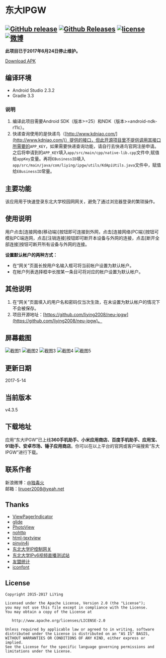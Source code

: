 # 东大IPGW

[![GitHub release](https://img.shields.io/github/release/liying2008/neu-ipgw.svg)](https://github.com/liying2008/neu-ipgw/releases)
[![Github Releases](https://img.shields.io/github/downloads/liying2008/neu-ipgw/total.svg)](https://codeload.github.com/liying2008/neu-ipgw/zip/master)
[![license](https://img.shields.io/github/license/liying2008/neu-ipgw.svg)](https://github.com/liying2008/neu-ipgw/blob/master/LICENSE)
[![微博](https://img.shields.io/badge/新浪微博-独毒火-brightgreen.svg)](http://weibo.com/neuliying)
---
 **此项目已于2017年6月24日停止维护。**

[Download APK](https://github.com/liying2008/neu-ipgw/releases/download/v4.3.5/ipgw_4.3.5_fir.apk)

编译环境
----
- Android Studio 2.3.2
- Gradle 3.3

### 说明
1. 编译此项目需要Android SDK（版本>=25）和NDK（版本>=android-ndk-r11c）。
1. 快递查询使用的是快递鸟（[http://www.kdniao.com/](http://www.kdniao.com/)）提供的接口，但此开源项目里不提供调用其接口所需要的<code>APP_KEY</code>，如果需要快递查询功能，请自行去快递鸟官网注册申请。之后将申请到的<code>APP_KEY</code>填入<code>app/src/main/cpp/native-lib.cpp</code>文件中,赋值给<code>appKey</code>变量。再将<code>EBusinessID</code>填入<code>app/src/main/java/com/liying/ipgw/utils/KdApiUtils.java</code>文件中，赋值给<code>EBusinessID</code>常量。  

主要功能
----
该应用用于快速登录东北大学校园网网关，避免了通过浏览器登录的繁琐操作。

使用说明
----
用户点击[连接网络(移动端)]按钮即可连接到外网，点击[连接网络(PC端)]按钮可模拟PC端连网，点击[注销连接]按钮即可断开本设备与外网的连接，点击[断开全部连接]按钮可断开所有设备与外网的连接。  

**设置默认帐户的两种方式：**  

 - 在“网关”页面长按用户名输入框可将当前帐户设置为默认帐户。  
 - 在帐户列表选择框中长按某一条目可将对应的帐户设置为默认帐户。  

其他说明
----
1. 在“网关”页面填入的用户名和密码仅当次生效，在未设置为默认帐户的情况下不会被保存。   
1. 项目开源地址：[https://github.com/liying2008/neu-ipgw](https://github.com/liying2008/neu-ipgw)。  
 
屏幕截图
----
![截图1](captures/1.jpg)
![截图2](captures/2.jpg)
![截图3](captures/3.jpg)
![截图4](captures/4.jpg)
![截图5](captures/5.jpg)

更新日期
----
2017-5-14

当前版本
----
v4.3.5

下载地址
----
应用“东大IPGW”已上线**360手机助手、小米应用商店、百度手机助手、应用宝、91助手、安卓市场、锤子应用商店**。你可以在以上平台的官网或客户端搜索“东大IPGW”进行下载。

联系作者
----
新浪微博：[@独毒火](http://weibo.com/neuliying)   
邮箱：[liruoer2008@yeah.net](mailto:liruoer2008@yeah.net)   

Thanks
----
- [ViewPagerIndicator](https://github.com/LuckyJayce/ViewPagerIndicator)
- [glide](https://github.com/bumptech/glide)
- [PhotoView](https://github.com/chrisbanes/PhotoView)
- [nohttp](https://github.com/yanzhenjie/NoHttp)
- [html-textview](https://github.com/SufficientlySecure/html-textview)
- [pinyin4j](http://pinyin4j.sourceforge.net/)
- [东北大学IP控制网关](https://ipgw.neu.edu.cn)
- [东北大学IPv6视频直播测试站](http://hdtv.neu6.edu.cn/)
- [友盟统计](http://www.umeng.com/)
- [iconfont](http://iconfont.cn/)

License
----

```
Copyright 2015-2017 LiYing

Licensed under the Apache License, Version 2.0 (the "License");
you may not use this file except in compliance with the License.
You may obtain a copy of the License at

   http://www.apache.org/licenses/LICENSE-2.0

Unless required by applicable law or agreed to in writing, software
distributed under the License is distributed on an "AS IS" BASIS,
WITHOUT WARRANTIES OR CONDITIONS OF ANY KIND, either express or implied.
See the License for the specific language governing permissions and
limitations under the License.
```
